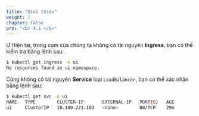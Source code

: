 ```yaml
---
title: "Giới thiệu"
weight: 1
chapter: false
pre: "<b> 4.1 </b>"
---
```

Ư
Hiện tại, trong cụm của chúng ta không có tài nguyên **Ingress**, bạn có thể kiểm tra bằng lệnh sau:

```bash expectError=true
$ kubectl get ingress -n ui
No resources found in ui namespace.
```

Cũng không có tài nguyên **Service** loại `LoadBalancer`, bạn có thể xác nhận bằng lệnh sau:

```bash
$ kubectl get svc -n ui
NAME   TYPE        CLUSTER-IP       EXTERNAL-IP   PORT(S)   AGE
ui     ClusterIP   10.100.221.103   <none>        80/TCP    29m
```


